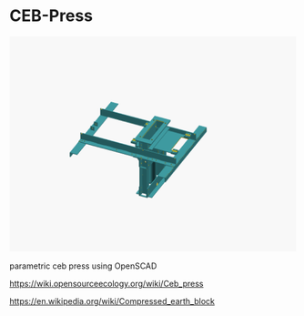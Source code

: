 # CEB-Press

![CEB Press Assembly](v2509P/assembly.png)

parametric ceb press using OpenSCAD

https://wiki.opensourceecology.org/wiki/Ceb_press

https://en.wikipedia.org/wiki/Compressed_earth_block
